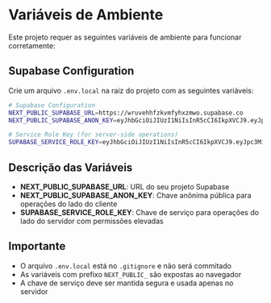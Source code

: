# Variáveis de Ambiente

Este projeto requer as seguintes variáveis de ambiente para funcionar corretamente:

## Supabase Configuration

Crie um arquivo `.env.local` na raiz do projeto com as seguintes variáveis:

```bash
# Supabase Configuration
NEXT_PUBLIC_SUPABASE_URL=https://wruvehhfzkvmfyhxzmwo.supabase.co
NEXT_PUBLIC_SUPABASE_ANON_KEY=eyJhbGciOiJIUzI1NiIsInR5cCI6IkpXVCJ9.eyJpc3MiOiJzdXBhYmFzZSIsInJlZiI6IndydXZlaGhmemt2bWZ5aHh6bXdvIiwicm9sZSI6ImFub24iLCJpYXQiOjE3NTMxNDQ3MTgsImV4cCI6MjA2ODcyMDcxOH0.PNEZuvz_YlDixkTwFjVgERsOQdVghb3iwcCQLee9DYQ

# Service Role Key (for server-side operations)
SUPABASE_SERVICE_ROLE_KEY=eyJhbGciOiJIUzI1NiIsInR5cCI6IkpXVCJ9.eyJpc3MiOiJzdXBhYmFzZSIsInJlZiI6IndydXZlaGhmemt2bWZ5aHh6bXdvIiwicm9sZSI6InNlcnZpY2Vfcm9sZSIsImlhdCI6MTc1MzE0NDcxOCwiZXhwIjoyMDY4NzIwNzE4fQ.YNVbhtBHlTGh9q_F3j7Y4DM3OADY8wgLlEDWxCGyfJk
```

## Descrição das Variáveis

- **NEXT_PUBLIC_SUPABASE_URL**: URL do seu projeto Supabase
- **NEXT_PUBLIC_SUPABASE_ANON_KEY**: Chave anônima pública para operações do lado do cliente
- **SUPABASE_SERVICE_ROLE_KEY**: Chave de serviço para operações do lado do servidor com permissões elevadas

## Importante

- O arquivo `.env.local` está no `.gitignore` e não será commitado
- As variáveis com prefixo `NEXT_PUBLIC_` são expostas ao navegador
- A chave de serviço deve ser mantida segura e usada apenas no servidor
